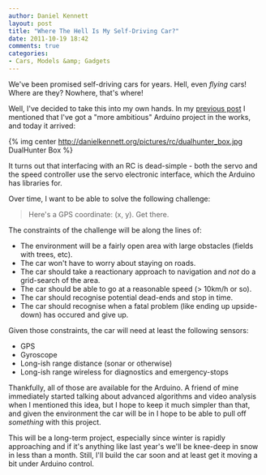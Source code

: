 ```yaml
---
author: Daniel Kennett
layout: post
title: "Where The Hell Is My Self-Driving Car?"
date: 2011-10-19 18:42
comments: true
categories:
- Cars, Models &amp; Gadgets
---
```


We've been promised self-driving cars for years. Hell, even *flying* cars! Where are they? Nowhere, that's where! 

Well, I've decided to take this into my own hands. In my [previous post](http://danielkennett.org/blog/2011/10/arduino-dioder-part-three/) I mentioned that I've got a "more ambitious" Arduino project in the works, and today it arrived:

{% img center http://danielkennett.org/pictures/rc/dualhunter_box.jpg DualHunter Box %}

It turns out that interfacing with an RC is dead-simple - both the servo and the speed controller use the servo electronic interface, which the Arduino has libraries for.

Over time, I want to be able to solve the following challenge:

> Here's a GPS coordinate: (x, y). Get there.

The constraints of the challenge will be along the lines of:

- The environment will be a fairly open area with large obstacles (fields with trees, etc).
- The car won't have to worry about staying on roads.
- The car should take a reactionary approach to navigation and *not* do a grid-search of the area.
- The car should be able to go at a reasonable speed (> 10km/h or so).
- The car should recognise potential dead-ends and stop in time. 
- The car should recognise when a fatal problem (like ending up upside-down) has occured and give up. 

Given those constraints, the car will need at least the following sensors: 

- GPS
- Gyroscope
- Long-ish range distance (sonar or otherwise)
- Long-ish range wireless for diagnostics and emergency-stops

Thankfully, all of those are available for the Arduino. A friend of mine immediately started talking about advanced algorithms and video analysis when I mentioned this idea, but I hope to keep it much simpler than that, and given the environment the car will be in I hope to be able to pull off *something* with this project.

This will be a long-term project, especially since winter is rapidly approaching and if it's anything like last year's we'll be knee-deep in snow in less than a month. Still, I'll build the car soon and at least get it moving a bit under Arduino control.